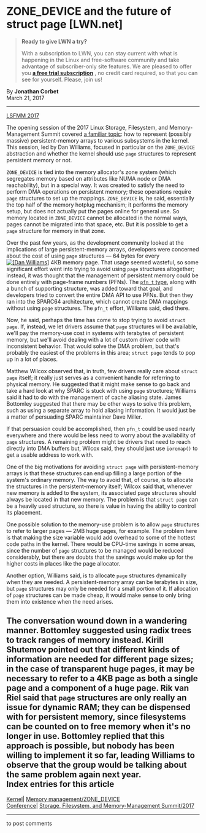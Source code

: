 # ZONE_DEVICE and the future of struct page [LWN.net]

> **Ready to give LWN a try?**
> 
> With a subscription to LWN, you can stay current with what is happening in the Linux and free-software community and take advantage of subscriber-only site features. We are pleased to offer you **[a free trial subscription](https://lwn.net/Promo/nst-trial/claim)** , no credit card required, so that you can see for yourself. Please, join us! 

By **Jonathan Corbet**  
March 21, 2017 

* * *

[LSFMM 2017](/Articles/lsfmm2017/)

The opening session of the 2017 Linux Storage, Filesystem, and Memory-Management Summit covered [a familiar topic](/Articles/644079/): how to represent (possibly massive) persistent-memory arrays to various subsystems in the kernel. This session, led by Dan Williams, focused in particular on the `ZONE_DEVICE` abstraction and whether the kernel should use `page` structures to represent persistent memory or not. 

`ZONE_DEVICE` is tied into the memory allocator's zone system (which segregates memory based on attributes like NUMA node or DMA reachability), but in a special way. It was created to satisfy the need to perform DMA operations on persistent memory; these operations require `page` structures to set up the mappings. `ZONE_DEVICE` is, he said, essentially the top half of the memory hotplug mechanism; it performs the memory setup, but does not actually put the pages online for general use. So memory located in `ZONE_DEVICE` cannot be allocated in the normal ways, pages cannot be migrated into that space, etc. But it is possible to get a `page` structure for memory in that zone. 

Over the past few years, as the development community looked at the implications of large persistent-memory arrays, developers were concerned about the cost of using `page` structures — 64 bytes for every [![\[Dan Williams\]](https://static.lwn.net/images/conf/2017/lsfmm/DanWilliams-sm.jpg)](/Articles/717618/) 4KB memory page. That usage seemed wasteful, so some significant effort went into trying to avoid using `page` structures altogether; instead, it was thought that the management of persistent memory could be done entirely with page-frame numbers (PFNs). The [`pfn_t` type](/Articles/672457/), along with a bunch of supporting structure, was added toward that goal, and developers tried to convert the entire DMA API to use PFNs. But then they ran into the SPARC64 architecture, which cannot create DMA mappings without using `page` structures. The `pfn_t` effort, Williams said, died there. 

Now, he said, perhaps the time has come to stop trying to avoid `struct page`. If, instead, we let drivers assume that `page` structures will be available, we'll pay the memory-use cost in systems with terabytes of persistent memory, but we'll avoid dealing with a lot of custom driver code with inconsistent behavior. That would solve the DMA problem, but that's probably the easiest of the problems in this area; `struct page` tends to pop up in a lot of places. 

Matthew Wilcox observed that, in truth, few drivers really care about `struct page` itself; it really just serves as a convenient handle for referring to physical memory. He suggested that it might make sense to go back and take a hard look at why SPARC is stuck with using `page` structures; Williams said it had to do with the management of cache aliasing state. James Bottomley suggested that there may be other ways to solve this problem, such as using a separate array to hold aliasing information. It would just be a matter of persuading SPARC maintainer Dave Miller. 

If that persuasion could be accomplished, then `pfn_t` could be used nearly everywhere and there would be less need to worry about the availability of `page` structures. A remaining problem might be drivers that need to reach directly into DMA buffers but, Wilcox said, they should just use `ioremap()` to get a usable address to work with. 

One of the big motivations for avoiding `struct page` with persistent-memory arrays is that these structures can end up filling a large portion of the system's ordinary memory. The way to avoid that, of course, is to allocate the structures in the persistent-memory itself; Wilcox said that, whenever new memory is added to the system, its associated page structures should always be located in that new memory. The problem is that `struct page` can be a heavily used structure, so there is value in having the ability to control its placement. 

One possible solution to the memory-use problem is to allow `page` structures to refer to larger pages — 2MB huge pages, for example. The problem here is that making the size variable would add overhead to some of the hottest code paths in the kernel. There would be CPU-time savings in some areas, since the number of `page` structures to be managed would be reduced considerably, but there are doubts that the savings would make up for the higher costs in places like the page allocator. 

Another option, Williams said, is to allocate `page` structures dynamically when they are needed. A persistent-memory array can be terabytes in size, but `page` structures may only be needed for a small portion of it. If allocation of `page` structures can be made cheap, it would make sense to only bring them into existence when the need arises. 

The conversation wound down in a wandering manner. Bottomley suggested using radix trees to track ranges of memory instead. Kirill Shutemov pointed out that different kinds of information are needed for different page sizes; in the case of transparent huge pages, it may be necessary to refer to a 4KB page as both a single page and a component of a huge page. Rik van Riel said that `page` structures are only really an issue for dynamic RAM; they can be dispensed with for persistent memory, since filesystems can be counted on to free memory when it's no longer in use. Bottomley replied that this approach is possible, but nobody has been willing to implement it so far, leading Williams to observe that the group would be talking about the same problem again next year.  
Index entries for this article  
---  
[Kernel](/Kernel/Index)| [Memory management/ZONE_DEVICE](/Kernel/Index#Memory_management-ZONE_DEVICE)  
[Conference](/Archives/ConferenceIndex/)| [Storage, Filesystem, and Memory-Management Summit/2017](/Archives/ConferenceIndex/#Storage_Filesystem_and_Memory-Management_Summit-2017)  
  


* * *

to post comments 
